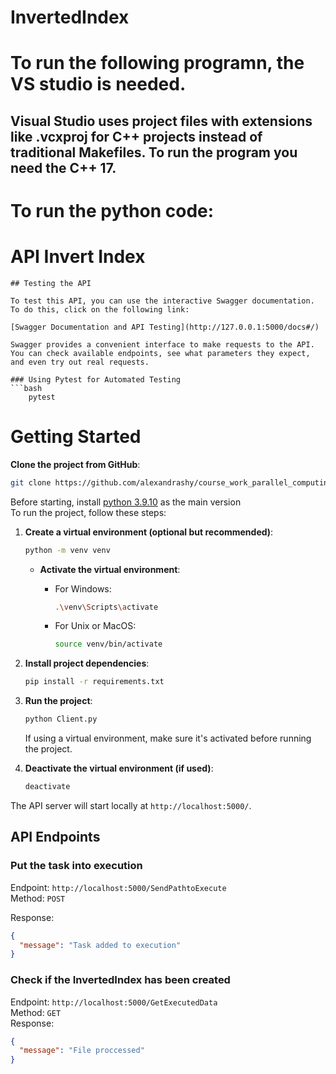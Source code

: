 # InvertedIndex

# To run the following programn, the VS studio is needed. 
## Visual Studio uses project files with extensions like .vcxproj for C++ projects instead of traditional Makefiles. To run the program you need the C++ 17.


# To run the python code:
# API Invert Index
```
## Testing the API

To test this API, you can use the interactive Swagger documentation. To do this, click on the following link:

[Swagger Documentation and API Testing](http://127.0.0.1:5000/docs#/)

Swagger provides a convenient interface to make requests to the API. You can check available endpoints, see what parameters they expect, and even try out real requests.

### Using Pytest for Automated Testing
```bash
    pytest
```

# Getting Started
**Clone the project from GitHub**:
   ```bash
   git clone https://github.com/alexandrashy/course_work_parallel_computing.git
   ```
Before starting, install [python 3.9.10](https://www.python.org/downloads/release/python-3910/) as the main version  
To run the project, follow these steps:

1. **Create a virtual environment (optional but recommended)**:

    ```bash
    python -m venv venv
    ```

    - **Activate the virtual environment**:

      - For Windows:

        ```bash
        .\venv\Scripts\activate
        ```

      - For Unix or MacOS:

        ```bash
        source venv/bin/activate
        ```

2. **Install project dependencies**:

    ```bash
    pip install -r requirements.txt
    ```
   
3. **Run the project**:

    ```bash
    python Client.py
    ```

    If using a virtual environment, make sure it's activated before running the project.

4. **Deactivate the virtual environment (if used)**:

    ```bash
    deactivate
    ```

The API server will start locally at `http://localhost:5000/`.

## API Endpoints

### Put the task into execution
Endpoint: `http://localhost:5000/SendPathtoExecute`  
Method: `POST`

Response:
```json
{
  "message": "Task added to execution"
}
```

### Check if the InvertedIndex has been created
Endpoint: `http://localhost:5000/GetExecutedData`  
Method: `GET`  
Response:
```json
{
  "message": "File proccessed"
}
```

